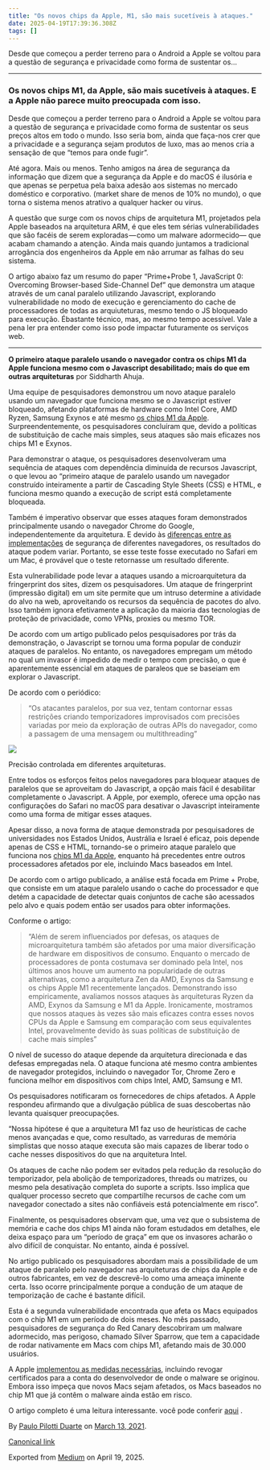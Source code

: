 ```yaml
---
title: "Os novos chips da Apple, M1, são mais sucetíveis à ataques."
date: 2025-04-19T17:39:36.308Z
tags: []
---
```


Desde que começou a perder terreno para o Android a Apple se voltou para a questão de segurança e privacidade como forma de sustentar os…

* * *

### Os novos chips M1, da Apple, são mais sucetíveis à ataques. E a Apple não parece muito preocupada com isso.

Desde que começou a perder terreno para o Android a Apple se voltou para a questão de segurança e privacidade como forma de sustentar os seus preços altos em todo o mundo. Isso seria bom, ainda que faça-nos crer que a privacidade e a segurança sejam produtos de luxo, mas ao menos cria a sensação de que “temos para onde fugir”.

Até agora. Mais ou menos. Tenho amigos na área de segurança da informação que dizem que a segurança da Apple e do macOS é ilusória e que apenas se perpetua pela baixa adesão aos sistemas no mercado doméstico e corporativo. (market share de menos de 10% no mundo), o que torna o sistema menos atrativo a qualquer hacker ou vírus.

A questão que surge com os novos chips de arquitetura M1, projetados pela Apple baseados na arquitetura ARM, é que eles tem sérias vulnerabilidades que são facéis de serem exploradas — como um malware adormecido— que acabam chamando a atenção. Ainda mais quando juntamos a tradicional arrogância dos engenheiros da Apple em não arrumar as falhas do seu sistema.

O artigo abaixo faz um resumo do paper “Prime+Probe 1, JavaScript 0: Overcoming Browser-based Side-Channel Def” que demonstra um ataque através de um canal paralelo utilizando Javascript, explorando vulnerabilidade no modo de execução e gerenciamento do cache de processadores de todas as arquiuteturas, mesmo tendo o JS bloqueado para execução. Ébastante técnico, mas, ao mesmo tempo acessível. Vale a pena ler pra entender como isso pode impactar futuramente os serviços web.

* * *

**O primeiro ataque paralelo usando o navegador contra os chips M1 da Apple funciona mesmo com o Javascript desabilitado; mais do que em outras arquiteturas** por Siddharth Ahuja.

Uma equipe de pesquisadores demonstrou um novo ataque paralelo usando um navegador que funciona mesmo se o Javascript estiver bloqueado, afetando plataformas de hardware como Intel Core, AMD Ryzen, Samsung Exynos e até mesmo [os chips M1 da Apple](https://the8-bit.com/6-things-that-macbooks-with-m1-chip-cant-do-that-intel-based-macbooks-still-can/). Surpreendentemente, os pesquisadores concluíram que, devido a políticas de substituição de cache mais simples, seus ataques são mais eficazes nos chips M1 e Exynos.

Para demonstrar o ataque, os pesquisadores desenvolveram uma sequência de ataques com dependência diminuída de recursos Javascript, o que levou ao “primeiro ataque de paralelo usando um navegador construído inteiramente a partir de Cascading Style Sheets (CSS) e HTML, e funciona mesmo quando a execução de script está completamente bloqueada.

Também é imperativo observar que esses ataques foram demonstrados principalmente usando o navegador Chrome do Google, independentemente da arquitetura. E devido às [diferenças entre as implementações](https://the8-bit.com/chrome-vs-firefox-vs-safari-vs-edge-which-is-the-best-browser-for-an-iphone/) de segurança de diferentes navegadores, os resultados do ataque podem variar. Portanto, se esse teste fosse executado no Safari em um Mac, é provável que o teste retornasse um resultado diferente.

Esta vulnerabilidade pode levar a ataques usando a microarquitetura da fringerprint dos sites, dizem os pesquisadores. Um ataque de fringerprint (impressão digital) em um site permite que um intruso determine a atividade do alvo na web, aproveitando os recursos da sequência de pacotes do alvo. Isso também ignora efetivamente a aplicação da maioria das tecnologias de proteção de privacidade, como VPNs, proxies ou mesmo TOR.

De acordo com um artigo publicado pelos pesquisadores por trás da demonstração, o Javascript se tornou uma forma popular de conduzir ataques de paralelos. No entanto, os navegadores empregam um método no qual um invasor é impedido de medir o tempo com precisão, o que é aparentemente essencial em ataques de paraleos que se baseiam em explorar o Javascript.

De acordo com o periódico:

> “Os atacantes paralelos, por sua vez, tentam contornar essas restrições criando temporizadores improvisados com precisões variadas por meio da exploração de outras APIs do navegador, como a passagem de uma mensagem ou multithreading”

![](https://cdn-images-1.medium.com/max/800/1*iWNoOfSx53ux4HFn_qo9Lg.png)

Precisão controlada em diferentes arquiteturas.

Entre todos os esforços feitos pelos navegadores para bloquear ataques de paralelos que se aproveitam do Javascript, a opção mais fácil é desabilitar completamente o Javascript. A Apple, por exemplo, oferece uma opção nas configurações do Safari no macOS para desativar o Javascript inteiramente como uma forma de mitigar esses ataques.

Apesar disso, a nova forma de ataque demonstrada por pesquisadores de universidades nos Estados Unidos, Austrália e Israel é eficaz, pois depende apenas de CSS e HTML, tornando-se o primeiro ataque paralelo que funciona nos [chips M1 da Apple](https://the8-bit.com/which-m1-apple-silicon-macbook-you-should-buy/), enquanto há precedentes entre outros processadores afetados por ele, incluindo Macs baseados em Intel.

De acordo com o artigo publicado, a análise está focada em Prime + Probe, que consiste em um ataque paralelo usando o cache do processador e que detém a capacidade de detectar quais conjuntos de cache são acessados pelo alvo e quais podem então ser usados para obter informações.

Conforme o artigo:

> “Além de serem influenciados por defesas, os ataques de microarquitetura também são afetados por uma maior diversificação de hardware em dispositivos de consumo. Enquanto o mercado de processadores de ponta costumava ser dominado pela Intel, nos últimos anos houve um aumento na popularidade de outras alternativas, como a arquitetura Zen da AMD, Exynos da Samsung e os chips Apple M1 recentemente lançados. Demonstrando isso empiricamente, avaliamos nossos ataques às arquiteturas Ryzen da AMD, Exynos da Samsung e M1 da Apple. Ironicamente, mostramos que nossos ataques às vezes são mais eficazes contra esses novos CPUs da Apple e Samsung em comparação com seus equivalentes Intel, provavelmente devido às suas políticas de substituição de cache mais simples”

O nível de sucesso do ataque depende da arquitetura direcionada e das defesas empregadas nela. O ataque funciona até mesmo contra ambientes de navegador protegidos, incluindo o navegador Tor, Chrome Zero e funciona melhor em dispositivos com chips Intel, AMD, Samsung e M1.

Os pesquisadores notificaram os fornecedores de chips afetados. A Apple respondeu afirmando que a divulgação pública de suas descobertas não levanta quaisquer preocupações.

“Nossa hipótese é que a arquitetura M1 faz uso de heurísticas de cache menos avançadas e que, como resultado, as varreduras de memória simplistas que nosso ataque executa são mais capazes de liberar todo o cache nesses dispositivos do que na arquitetura Intel.

Os ataques de cache não podem ser evitados pela redução da resolução do temporizador, pela abolição de temporizadores, threads ou matrizes, ou mesmo pela desativação completa do suporte a scripts. Isso implica que qualquer processo secreto que compartilhe recursos de cache com um navegador conectado a sites não confiáveis está potencialmente em risco”.

Finalmente, os pesquisadores observam que, uma vez que o subsistema de memória e cache dos chips M1 ainda não foram estudados em detalhes, ele deixa espaço para um “período de graça” em que os invasores acharão o alvo difícil de conquistar. No entanto, ainda é possível.

No artigo publicado os pesquisadores abordam mais a possibilidade de um ataque de paralelo pelo navegador nas arquiteturas de chips da Apple e de outros fabricantes, em vez de descrevê-lo como uma ameaça iminente certa. Isso ocorre principalmente porque a condução de um ataque de temporização de cache é bastante difícil.

Esta é a segunda vulnerabilidade encontrada que afeta os Macs equipados com o chip M1 em um período de dois meses. No mês passado, pesquisadores de segurança do Red Canary descobriram um malware adormecido, mas perigoso, chamado Silver Sparrow, que tem a capacidade de rodar nativamente em Macs com chips M1, afetando mais de 30.000 usuários.

A Apple [implementou as medidas necessárias,](https://the8-bit.com/apple-nips-the-silver-sparrow-malware-in-the-bud/) incluindo revogar certificados para a conta do desenvolvedor de onde o malware se originou. Embora isso impeça que novos Macs sejam afetados, os Macs baseados no chip M1 que já contêm o malware ainda estão em risco.

O artigo completo é uma leitura interessante. você pode conferir [aqui](https://arxiv.org/abs/2103.04952) .

By [Paulo Pilotti Duarte](https://medium.com/@paulopilotti) on [March 13, 2021](https://medium.com/p/95959e69b881).

[Canonical link](https://medium.com/@paulopilotti/os-novos-chips-da-apple-m1-s%C3%A3o-mais-sucet%C3%ADveis-%C3%A0-ataques-95959e69b881)

Exported from [Medium](https://medium.com) on April 19, 2025.